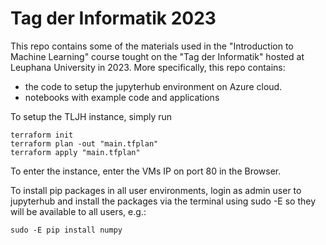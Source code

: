 # Tag der Informatik 2023

This repo contains some of the materials used in the "Introduction to Machine Learning" course tought on the "Tag der Informatik" hosted at Leuphana University in 2023.
More specifically, this repo contains: 
- the code to setup the jupyterhub environment on Azure cloud. 
- notebooks with example code and applications


To setup the TLJH instance, simply run 

```
terraform init
terraform plan -out "main.tfplan"
terraform apply "main.tfplan"
```

To enter the instance, enter the VMs IP on port 80 in the Browser. 

To install pip packages in all user environments, login as admin user to jupyterhub and install the packages via the terminal using sudo -E so they will be available to all users, e.g.:
```
sudo -E pip install numpy
```